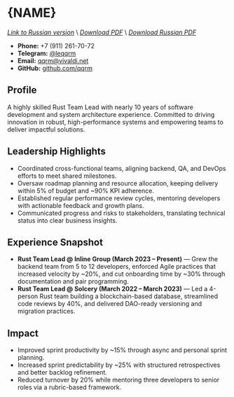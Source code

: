 # {NAME}
*[Link to Russian version](../ru/RESUME_TL_RU.MD)* \\
*[Download PDF](https://qqrm.github.io/CV/Belyakov_tl_en.pdf)* \\
*[Download Russian PDF](https://qqrm.github.io/CV/Belyakov_tl_ru.pdf)*

- **Phone:** +7 (911) 261-70-72
- **Telegram:** [@leqqrm](https://t.me/leqqrm)
- **Email:** [qqrm@vivaldi.net](mailto:qqrm@vivaldi.net)
- **GitHub:** [github.com/qqrm](https://github.com/qqrm)

## Profile
A highly skilled Rust Team Lead with nearly 10 years of software development and system architecture experience. Committed to driving innovation in robust, high-performance systems and empowering teams to deliver impactful solutions.

## Leadership Highlights
- Coordinated cross-functional teams, aligning backend, QA, and DevOps efforts to meet shared milestones.
- Oversaw roadmap planning and resource allocation, keeping delivery within 5% of budget and ~90% KPI adherence.
- Established regular performance review cycles, mentoring developers with actionable feedback and growth plans.
- Communicated progress and risks to stakeholders, translating technical status into clear business insights.

## Experience Snapshot
- **Rust Team Lead @ Inline Group (March 2023 – Present)** — Grew the backend team from 5 to 12 developers, enforced Agile practices that increased velocity by ~20%, and cut onboarding time by ~30% through documentation and pair programming.
- **Rust Team Lead @ Solcery (March 2022 – March 2023)** — Led a 4-person Rust team building a blockchain-based database, streamlined code reviews by 40%, and delivered DAO-ready versioning and migration practices.

## Impact
- Improved sprint productivity by ~15% through async and personal sprint planning.
- Increased sprint predictability by ~25% with structured retrospectives and better backlog refinement.
- Reduced turnover by 20% while mentoring three developers to senior roles via a rubric-based framework.
